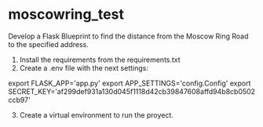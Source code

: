 # moscowring_test
Develop a Flask Blueprint to find the distance from the Moscow Ring Road to the specified address.

1. Install the requirements from the requirements.txt
2. Create a .env file with the next settings:

export FLASK_APP='app.py'
export APP_SETTINGS='config.Config'
export SECRET_KEY='af299def931a130d045f1118d42cb39847608affd94b8cb0502ccb97'

3. Create a virtual environment to run the proyect. 

